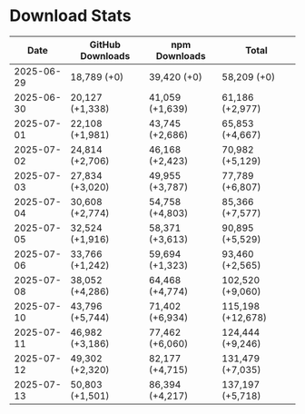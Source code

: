 # Download Stats

| Date       | GitHub Downloads | npm Downloads   | Total             |
| ---------- | ---------------- | --------------- | ----------------- |
| 2025-06-29 | 18,789 (+0)      | 39,420 (+0)     | 58,209 (+0)       |
| 2025-06-30 | 20,127 (+1,338)  | 41,059 (+1,639) | 61,186 (+2,977)   |
| 2025-07-01 | 22,108 (+1,981)  | 43,745 (+2,686) | 65,853 (+4,667)   |
| 2025-07-02 | 24,814 (+2,706)  | 46,168 (+2,423) | 70,982 (+5,129)   |
| 2025-07-03 | 27,834 (+3,020)  | 49,955 (+3,787) | 77,789 (+6,807)   |
| 2025-07-04 | 30,608 (+2,774)  | 54,758 (+4,803) | 85,366 (+7,577)   |
| 2025-07-05 | 32,524 (+1,916)  | 58,371 (+3,613) | 90,895 (+5,529)   |
| 2025-07-06 | 33,766 (+1,242)  | 59,694 (+1,323) | 93,460 (+2,565)   |
| 2025-07-08 | 38,052 (+4,286)  | 64,468 (+4,774) | 102,520 (+9,060)  |
| 2025-07-10 | 43,796 (+5,744)  | 71,402 (+6,934) | 115,198 (+12,678) |
| 2025-07-11 | 46,982 (+3,186)  | 77,462 (+6,060) | 124,444 (+9,246)  |
| 2025-07-12 | 49,302 (+2,320)  | 82,177 (+4,715) | 131,479 (+7,035)  |
| 2025-07-13 | 50,803 (+1,501)  | 86,394 (+4,217) | 137,197 (+5,718)  |
